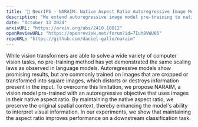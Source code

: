 ```yaml
---
title: '📄 NeurIPS - NARAIM: Native Aspect Ratio Autoregressive Image Models'
description: "We extend autoregressive image model pre-training to native aspect ratios"
date: "October 13 2024"
arxivURL: "https://arxiv.org/abs/2410.10012"
openReviewURL: "https://openreview.net/forum?id=7Iuh8VWU66"
repoURL: "https://github.com/daniel-gallo/naraim"
---
```


While vision transformers are able to solve a wide variety of computer vision tasks, no pre-training method has yet demonstrated the same scaling laws as observed in language models. Autoregressive models show promising results, but are commonly trained on images that are cropped or transformed into square images, which distorts or destroys information present in the input. To overcome this limitation, we propose NARAIM, a vision model pre-trained with an autoregressive objective that uses images in their native aspect ratio. By maintaining the native aspect ratio, we preserve the original spatial context, thereby enhancing the model's ability to interpret visual information. In our experiments, we show that maintaining the aspect ratio improves performance on a downstream classification task.
